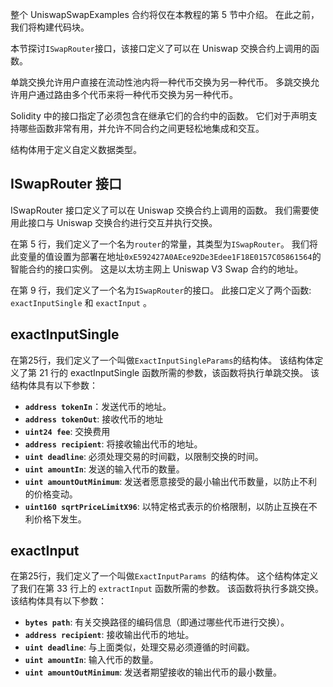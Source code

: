 整个 UniswapSwapExamples 合约将仅在本教程的第 5 节中介绍。  在此之前，我们将构建代码块。

本节探讨`ISwapRouter`接口，该接口定义了可以在 Uniswap 交换合约上调用的函数。

单跳交换允许用户直接在流动性池内将一种代币交换为另一种代币。
多跳交换允许用户通过路由多个代币来将一种代币交换为另一种代币。

Solidity 中的接口指定了必须包含在继承它们的合约中的函数。  它们对于声明支持哪些函数非常有用，并允许不同合约之间更轻松地集成和交互。

结构体用于定义自定义数据类型。

## ISwapRouter 接口

ISwapRouter 接口定义了可以在 Uniswap 交换合约上调用的函数。 我们需要使用此接口与 Uniswap 交换合约进行交互并执行交换。

在第 5 行，我们定义了一个名为`router`的常量，其类型为`ISwapRouter`。 我们将此变量的值设置为部署在地址`0xE592427A0AEce92De3Edee1F18E0157C05861564`的智能合约的接口实例。 这是以太坊主网上 Uniswap V3 Swap 合约的地址。

在第 9 行，我们定义了一个名为`ISwapRouter`的接口。 此接口定义了两个函数: `exactInputSingle` 和 `exactInput` 。

## exactInputSingle

在第25行，我们定义了一个叫做`ExactInputSingleParams`的结构体。 该结构体定义了第 21 行的 exactInputSingle 函数所需的参数，该函数将执行单跳交换。 该结构体具有以下参数：

- **`address tokenIn`**：发送代币的地址。
- **`address tokenOut`**: 接收代币的地址
- **`uint24 fee`**: 交换费用
- **`address recipient`**: 将接收输出代币的地址。
- **`uint deadline`**: 必须处理交易的时间戳，以限制交换的时间。
- **`uint amountIn`**: 发送的输入代币的数量。
- **`uint amountOutMinimum`**: 发送者愿意接受的最小输出代币数量，以防止不利的价格变动。
- **`uint160 sqrtPriceLimitX96`**: 以特定格式表示的价格限制，以防止互换在不利价格下发生。

## exactInput

在第25行，我们定义了一个叫做`ExactInputParams `的结构体。 这个结构体定义了我们在第 33 行上的 `extractInput` 函数所需的参数。 该函数将执行多跳交换。 该结构体具有以下参数：

- **`bytes path`**: 有关交换路径的编码信息（即通过哪些代币进行交换）。
- **`address recipient`**: 接收输出代币的地址。
- **`uint deadline`**: 与上面类似，处理交易必须遵循的时间戳。
- **`uint amountIn`**: 输入代币的数量。
- **`uint amountOutMinimum`**: 发送者期望接收的输出代币的最小数量。

